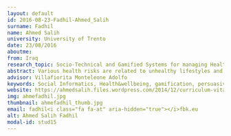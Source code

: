 ```yaml
---
layout: default 
id: 2016-08-23-Fadhil-Ahmed_Salih
surname: Fadhil
name: Ahmed Salih
university: University of Trento
date: 23/08/2016
aboutme: 
from: Iraq
research_topic: Socio-Technical and Gamified Systems for managing Health and Wellbeing
abstract: Various health risks are related to unhealthy lifestyles and poor dietary habits. A number of pathologies due to these health risk behaviors represent a serious challenge, resulting in disabling or life-threatening repercussions. People struggle to adhere to dietary requirements, exercise, and lifestyle recommendations. Additionally, decreased motivation results in a probability of negative health implications. This study evaluates existing technologies used to have users adhere to sustained healthy behavior. We investigate persuasive technology and gamification strategies to reinforce users in exercising and healthy food substitution. We intend to develop a model to be used in creating-producing widgets to persuade people change their lifestyle. Subsequently, our model facilitates a sustained diet management plan supported by healthcare experts to intervene in the activity, only when necessary.
advisor: Villafiorita Monteleone Adolfo
keywords: Social Informatics, Health&wellbeing, gamification, persuasive technology, tailored approaches, diet plan
website: https://ahmedsalih.files.wordpress.com/2014/12/curriculum-vitae-14-28-36.pdf
img: ahmefadhil.jpg
thumbnail: ahmefadhil_thumb.jpg
email: fadhil<i class="fa fa-at" aria-hidden="true"></i>fbk.eu
alt: Ahmed Salih Fadhil
modal-id: stud15
---
```

